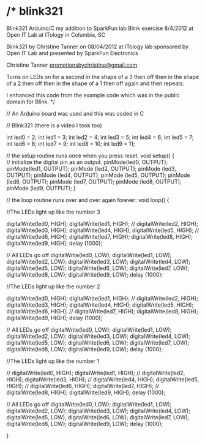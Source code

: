 /*
blink321
========

Blink321 Arduino/C my addition to SparkFun lab Blink exercise 8/4/2012 at Open IT Lab at ITology in Columbia, SC

  Blink321 by Christine Tanner on 08/04/2012 at ITology lab sponsored by Open IT Lab and presented by SparkFun Electronics

Christine Tanner promotionsbychristine@gmail.com 

 Turns on LEDs on for a second in the shape of a 3 then off then in the shape of a 2 then off then in the shape of a 1 then off again and then repeats.
 
 I enhanced this code from the example code which was in the public domain for Blink.
 */

// An Arduino board was used and this was coded in C

// Blink321 (there is a video I took too)

int led0 = 2;
int led1 = 3;
int led2 = 4;
int led3 = 5;
int led4 = 6;
int led5 = 7;
int led6 = 8;
int led7 = 9;
int led8 = 10;
int led9 = 11;

// the setup routine runs once when you press reset:
void setup() {                
  // initialize the digital pin as an output.
  pinMode(led0, OUTPUT); 
  pinMode(led1, OUTPUT);
  pinMode (led2, OUTPUT); 
  pinMode (led3, OUTPUT); 
  pinMode (led4, OUTPUT); 
  pinMode (led5, OUTPUT); 
  pinMode (led6, OUTPUT); 
  pinMode (led7, OUTPUT); 
  pinMode (led8, OUTPUT); 
  pinMode (led9, OUTPUT); 
}

// the loop routine runs over and over again forever:
void loop() {
    
//The LEDs light up like the number 3

  digitalWrite(led0, HIGH); 
  digitalWrite(led1, HIGH);
 // digitalWrite(led2, HIGH);
  digitalWrite(led3, HIGH);
  digitalWrite(led4, HIGH);
  digitalWrite(led5, HIGH);
 // digitalWrite(led6, HIGH);
  digitalWrite(led7, HIGH);
  digitalWrite(led8, HIGH);
  digitalWrite(led9, HIGH);
  delay (1000);
  
// All LEDs go off
  digitalWrite(led0, LOW); 
  digitalWrite(led1, LOW);
  digitalWrite(led2, LOW);
  digitalWrite(led3, LOW);
  digitalWrite(led4, LOW);
  digitalWrite(led5, LOW);
  digitalWrite(led6, LOW);
  digitalWrite(led7, LOW);
  digitalWrite(led8, LOW);
  digitalWrite(led9, LOW);
  delay (1000);

//The LEDs light up like the number 2

  digitalWrite(led0, HIGH); 
  digitalWrite(led1, HIGH);
 // digitalWrite(led2, HIGH);
  digitalWrite(led3, HIGH);
  digitalWrite(led4, HIGH);
  digitalWrite(led5, HIGH);
  digitalWrite(led6, HIGH);
 // digitalWrite(led7, HIGH);
  digitalWrite(led8, HIGH);
  digitalWrite(led9, HIGH);
  delay (1000);
  
// All LEDs go off
  digitalWrite(led0, LOW); 
  digitalWrite(led1, LOW);
  digitalWrite(led2, LOW);
  digitalWrite(led3, LOW);
  digitalWrite(led4, LOW);
  digitalWrite(led5, LOW);
  digitalWrite(led6, LOW);
  digitalWrite(led7, LOW);
  digitalWrite(led8, LOW);
  digitalWrite(led9, LOW);
  delay (1000);


//The LEDs light up like the number 1

 // digitalWrite(led0, HIGH); 
  digitalWrite(led1, HIGH);
 // digitalWrite(led2, HIGH);
  digitalWrite(led3, HIGH);
 // digitalWrite(led4, HIGH);
  digitalWrite(led5, HIGH);
 // digitalWrite(led6, HIGH);
  digitalWrite(led7, HIGH);
//  digitalWrite(led8, HIGH);
  digitalWrite(led9, HIGH);
  delay (1000);

// All LEDs go off
  digitalWrite(led0, LOW); 
  digitalWrite(led1, LOW);
  digitalWrite(led2, LOW);
  digitalWrite(led3, LOW);
  digitalWrite(led4, LOW);
  digitalWrite(led5, LOW);
  digitalWrite(led6, LOW);
  digitalWrite(led7, LOW);
  digitalWrite(led8, LOW);
  digitalWrite(led9, LOW);
  delay (1000);
   
}


